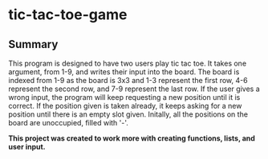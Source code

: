 # tic-tac-toe-game
## Summary
This program is designed to have two users play tic tac toe. It takes one argument, from 1-9, and writes their input into the board. 
The board is indexed from 1-9 as the board is 3x3 and 1-3 represent the first row, 4-6 represent the second row, and 7-9 represent the 
last row. If the user gives a wrong input, the program will keep requesting a new position until it is correct. If the position given 
is taken already, it keeps asking for a new position until there is an empty slot given.
Initally, all the positions on the board are unoccupied, filled with '-'.



**This project was created to work more with creating functions, lists, and user input.**  

